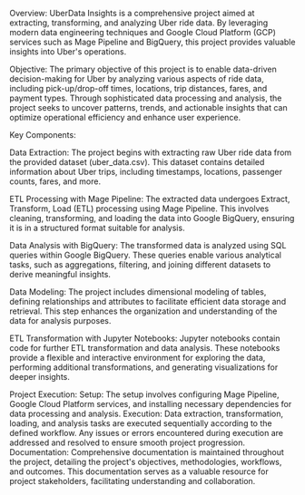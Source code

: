 Overview:
UberData Insights is a comprehensive project aimed at extracting, transforming, and analyzing Uber ride data. By leveraging modern data engineering techniques and Google Cloud Platform (GCP) services such as Mage Pipeline and BigQuery, this project provides valuable insights into Uber's operations.

Objective:
The primary objective of this project is to enable data-driven decision-making for Uber by analyzing various aspects of ride data, including pick-up/drop-off times, locations, trip distances, fares, and payment types. Through sophisticated data processing and analysis, the project seeks to uncover patterns, trends, and actionable insights that can optimize operational efficiency and enhance user experience.

Key Components:

Data Extraction: The project begins with extracting raw Uber ride data from the provided dataset (uber_data.csv). This dataset contains detailed information about Uber trips, including timestamps, locations, passenger counts, fares, and more.

ETL Processing with Mage Pipeline: The extracted data undergoes Extract, Transform, Load (ETL) processing using Mage Pipeline. This involves cleaning, transforming, and loading the data into Google BigQuery, ensuring it is in a structured format suitable for analysis.

Data Analysis with BigQuery: The transformed data is analyzed using SQL queries within Google BigQuery. These queries enable various analytical tasks, such as aggregations, filtering, and joining different datasets to derive meaningful insights.

Data Modeling: The project includes dimensional modeling of tables, defining relationships and attributes to facilitate efficient data storage and retrieval. This step enhances the organization and understanding of the data for analysis purposes.

ETL Transformation with Jupyter Notebooks: Jupyter notebooks contain code for further ETL transformation and data analysis. These notebooks provide a flexible and interactive environment for exploring the data, performing additional transformations, and generating visualizations for deeper insights.

Project Execution:
Setup: The setup involves configuring Mage Pipeline, Google Cloud Platform services, and installing necessary dependencies for data processing and analysis.
Execution: Data extraction, transformation, loading, and analysis tasks are executed sequentially according to the defined workflow. Any issues or errors encountered during execution are addressed and resolved to ensure smooth project progression.
Documentation: Comprehensive documentation is maintained throughout the project, detailing the project's objectives, methodologies, workflows, and outcomes. This documentation serves as a valuable resource for project stakeholders, facilitating understanding and collaboration.

